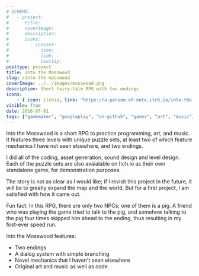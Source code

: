 ```yaml
---
# SCHEMA:
#   - project:
#      title:
#      coverImage:
#      description:
#      icons:
#        - iconset:
#            icon:
#            link:
#            tooltip:
posttype: project
title: Into the Mosswood
slug: /into-the-mosswood
coverImage: ../../images/mosswood.png
description: Short fairy-tale RPG with two endings
icons:
    - { icon: itchio, link: "https://a-person-of-note.itch.io/into-the-mosswood", tooltip: "Available on Itch.io" }
visible: True
date: 2016-07-01
tags: ["gamemaker", "googleplay", "on-github", "games", "art", "music"]
---
```


Into the Mosswood is a short RPG to practice programming, art, and music. It features three levels with unique puzzle sets, at least two of which feature mechanics I have not seen elsewhere, and two endings.

I did all of the coding, asset generation, sound design and level design. Each of the puzzle sets are also avaialable on Itch.io as their own standalone game, for demonstration purposes.

The story is not as clear as I would like; if I revisit this project in the future, it will be to greatly expand the map and the world. But for a first project, I am satisfied with how it came out.

Fun fact: In this RPG, there are only two NPCs; one of them is a pig. A friend who was playing the game tried to talk to the pig, and somehow talking to the pig four times skipped him ahead to the ending, thus resulting in my first-ever speed run.

Into the Mosswood features:

- Two endings
- A dialog system with simple branching
- Novel mechanics that I haven't seen elsewhere
- Original art and music as well as code